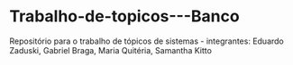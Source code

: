 # Trabalho-de-topicos---Banco
Repositório para o trabalho de tópicos de sistemas - integrantes: Eduardo Zaduski, Gabriel Braga, Maria Quitéria, Samantha Kitto
